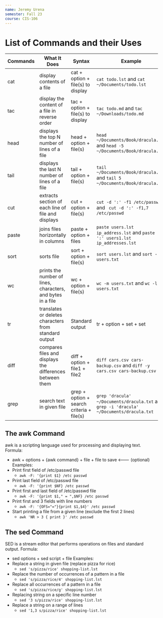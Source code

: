 ```yaml
---
name: Jeremy Urena
semester: Fall 23
course: CIS-106
---
```


# List of Commands and their Uses

| Commands | What It Does                                   | Syntax                            | Example                                                                        |
| -------- | ---------------------------------------------- | --------------------------------- | ------------------------------------------------------------------------------ |
| cat      | display contents of a file                     | cat + option + file(s) to display | `cat todo.lst` and `cat ~/Documents/todo.lst`                                  |
| tac      | display the content of a file in reverse order | tac + option + file(s) to display | `tac todo.md` and `tac ~/Downloads/todo.md`                                    |
| head     | displays the top N number of lines of a file    | head + option + file(s)           | `head ~/Documents/Book/dracula.txt` and `head -5 ~/Documents/Book/dracula.txt` |
| tail     | displays the last N number of lines of a file    | tail + option + file(s)           | `tail ~/Documents/Book/dracula.txt` and `tail 5 ~/Documents/Book/dracula.txt` |
| cut     | extracts section of each line of file and displays    |  cut + option + file(s)           | `cut -d ':' -f1 /etc/passwd` and ` cut -d ':' -f1,7 /etc/passwd` |
| paste     | joins files horizontally in columns    | paste + option + files           | `paste users.lst ip_address.lst` and `paste -d ':' users1.lst ip_addresses.lst` |
| sort     | sorts file    | sort + option + file(s)           | `sort users.lst` and `sort -r users.txt` |
| wc     | prints the number of lines, characters, and bytes in a file    | wc + option + file(s)           | `wc -m users.txt` and `wc -l users.txt` |
| tr     | translates or deletes characters from standard output    | Standard output | tr + option + set + set           | `cat file.txt l tr '.' ','` and `cat file.py l tr -s "[:space:]" ' '` |
| diff     | compares files and displays the differences between them    | diff + option + file1 + file2           | `diff cars.csv cars-backup.csv` and `diff -y cars.csv cars-backup.csv` |
| grep     | search text in given file    | grep + option + search criteria + file(s)           | `grep 'dracula' ~/Documents/dracula.txt` and `grep -i 'dracula' ~/Documents/dracula.txt` |

## The awk Command
awk is a scripting language used for processing and displaying text.
Formula:
- awk + options + {awk command} + file + file to save <--- (optional)
Examples:
- Print first field of /etc/passwd file
  - `awk -F: '{print $1} /etc passwd`
- Print last field of /etc/passwd file
  - `awk -F: '{print $NF} /etc passwd`
- Print first and last field of /etc/passwd file
  - `awk -F: '{print $1," = ",$NF} /etc passwd`
- Print first and 3 fields with line numbers
  - `awk -F: '{OFS="="}{print $1,$4}' /etc passwd`
- Start printing a file from a given line (exclude the first 2 lines)
  - `awk 'NR > 3 { print }' /etc passwd`

## The sed Command
SED is a stream editor that performs operations on files and standard output.
Formula:
- sed options + sed script + file
Examples:
- Replace a string in given file (replace pizza for rice)
  - `sed 's/pizza/rice' shopping-list.lst`
- Replace the number of occurrences of a pattern in a file
  - `sed 's/pizza/rice/4' shopping-list.lst`
- Replace all occurrences of a pattern in a file
  - `sed 's/pizza/rice/g' shopping-list.lst`
- Replacing string on a specific line number
  - `sed '3 s/pizza/rice' shopping-list.lst`
- Replace a string on a range of lines
  - `sed '1,3 s/pizza/rice' shopping-list.lst`
